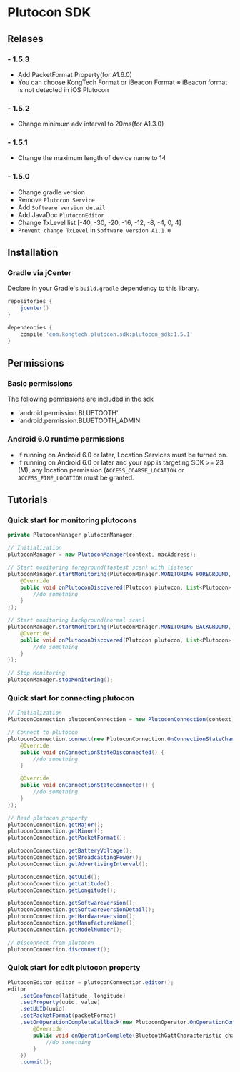 # Plutocon SDK

## Relases
### - 1.5.3
  - Add PacketFormat Property(for A1.6.0)
  - You can choose KongTech Format or iBeacon Format
  ※ iBeacon format is not detected in iOS Plutocon
  
### - 1.5.2
  - Change minimum adv interval to 20ms(for A1.3.0)
  
### - 1.5.1
  - Change the maximum length of device name to 14

### - 1.5.0
  - Change gradle version
  - Remove  `Plutocon Service `
  - Add `Software version detail` 
  - Add JavaDoc `PlutoconEditor`
  - Change TxLevel list [-40, -30, -20, -16, -12, -8, -4, 0, 4]
  - `Prevent change TxLevel` in `Software version A1.1.0`

## Installation
### Gradle via jCenter
Declare in your Gradle's `build.gradle` dependency to this library.
```gradle
repositories {
	jcenter()
}

dependencies {
	compile 'com.kongtech.plutocon.sdk:plutocon_sdk:1.5.1'
}
```
## Permissions
### Basic permissions
The following permissions are included in the sdk
  - 'android.permission.BLUETOOTH'
  - 'android.permission.BLUETOOTH_ADMIN'

### Android 6.0 runtime permissions
  - If running on Android 6.0 or later, Location Services must be turned on.
  - If running on Android 6.0 or later and your app is targeting SDK >= 23 (M), any location permission (`ACCESS_COARSE_LOCATION` or `ACCESS_FINE_LOCATION` must be granted.

## Tutorials
### Quick start for monitoring plutocons

```java
private PlutoconManager plutoconManager;

// Initialization
plutoconManager = new PlutoconManager(context, macAddress);

// Start monitoring foreground(fastest scan) with listener
plutoconManager.startMonitoring(PlutoconManager.MONITORING_FOREGROUND, new PlutoconManager.OnMonitoringPlutoconListener() {
	@Override
	public void onPlutoconDiscovered(Plutocon plutocon, List<Plutocon> plutocons) {
		//do something	
	}
});

// Start monitoring background(normal scan)
plutoconManager.startMonitoring(PlutoconManager.MONITORING_BACKGROUND, new PlutoconManager.OnMonitoringPlutoconListener() {
	@Override
	public void onPlutoconDiscovered(Plutocon plutocon, List<Plutocon> plutocons) {
		//do something	
	}
});

// Stop Monitoring
plutoconManager.stopMonitoring();

```

### Quick start for connecting plutocon
```java
// Initialization
PlutoconConnection plutoconConnection = new PlutoconConnection(context);

// Connect to plutocon
plutoconConnection.connect(new PlutoconConnection.OnConnectionStateChangeCallback() {
	@Override
	public void onConnectionStateDisconnected() {
		//do something		
	}

	@Override
	public void onConnectionStateConnected() {
		//do something		
	}
});

// Read plutocon property
plutoconConnection.getMajor();
plutoconConnection.getMinor();
plutoconConnection.getPacketFormat();

plutoconConnection.getBatteryVoltage();
plutoconConnection.getBroadcastingPower();
plutoconConnection.getAdvertisingInterval();

plutoconConnection.getUuid();
plutoconConnection.getLatitude();
plutoconConnection.getLongitude();

plutoconConnection.getSoftwareVersion();
plutoconConnection.getSoftwareVersionDetail();
plutoconConnection.getHardwareVersion();
plutoconConnection.getManufactureName();
plutoconConnection.getModelNumber();

// Disconnect from plutocon
plutoconConnection.disconnect();
````

### Quick start for edit plutocon property
````java
PlutoconEditor editor = plutoconConnection.editor();
editor
	.setGeofence(latitude, longitude)
	.setProperty(uuid, value)
	.setUUID(uuid)
	.setPacketFormat(packetFormat)
	.setOnOperationCompleteCallback(new PlutoconOperator.OnOperationCompleteCallback() {
		@Override
		public void onOperationComplete(BluetoothGattCharacteristic characteristic, boolean isLast) {
			//do something
		}
	})
	.commit();

````

